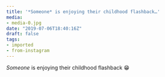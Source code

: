 ```yaml
---
title: '*Someone* is enjoying their childhood flashback…'
media:
- media-0.jpg
date: "2019-07-06T18:40:16Z"
draft: false
tags:
- imported
- from-instagram
---
```

*Someone* is enjoying their childhood flashback 😁
